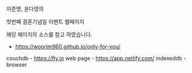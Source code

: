 이준명, 윤다영의

첫번째 결혼기념일 이벤트 웹페이지

해당 페이지의 소스를 참고 하였습니다.

- https://woorim960.github.io/only-for-you/




couchdb - https://fly.io
web page - https://app.netlify.com/
indexeddb - browser


